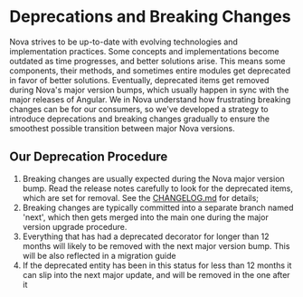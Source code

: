# Deprecations and Breaking Changes

Nova strives to be up-to-date with evolving technologies and implementation practices. Some concepts and implementations become outdated as time progresses, and better solutions arise. 
This means some components, their methods, and sometimes entire modules get deprecated in favor of better solutions. Eventually, deprecated items get removed 
during Nova's major version bumps, which usually happen in sync with the major releases of Angular. We in Nova understand 
how frustrating breaking changes can be for our consumers, so we've developed a strategy to introduce deprecations and breaking changes gradually
to ensure the smoothest possible transition between major Nova versions.
## Our Deprecation Procedure
1. Breaking changes are usually expected during the Nova major version bump. Read the release notes carefully to look for the deprecated items, which are set for removal. See the [CHANGELOG.md](./CHANGELOG.md) for details;
2. Breaking changes are typically committed into a separate branch named 'next', which then gets merged into the main one during the major version upgrade procedure.
3. Everything that has had a deprecated decorator for longer than 12 months will likely to be removed with the next major version bump. This will be also reflected in a migration guide
4. If the deprecated entity has been in this status for less than 12 months it can slip into the next major update, and will be removed in the one after it
